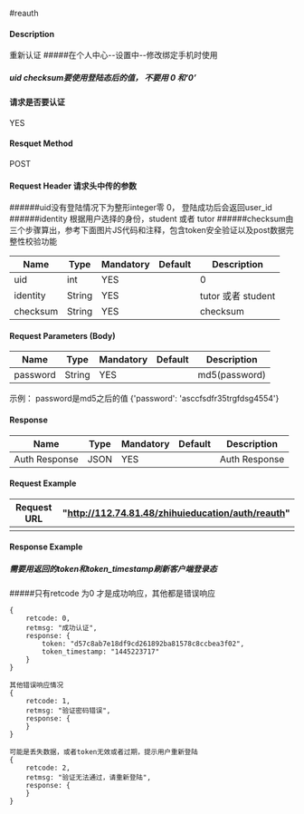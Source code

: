 #reauth 
#### Description
重新认证
#####在个人中心--设置中--修改绑定手机时使用
##### uid checksum要使用登陆态后的值， 不要用 0 和‘0’

#### 请求是否要认证
YES


#### Resquet Method
POST


#### Request Header 请求头中传的参数
######uid没有登陆情况下为整形integer零 0， 登陆成功后会返回user_id
######identity 根据用户选择的身份，student 或者 tutor
######checksum由三个步骤算出，参考下面图片JS代码和注释，包含token安全验证以及post数据完整性校验功能

| Name | Type | Mandatory | Default | Description |
| -- | -- | -- | -- | -- |
| uid | int | YES |  | 0 |
| identity    | String | YES |  | tutor 或者 student|
| checksum    | String | YES |  | checksum|


#### Request Parameters (Body)

| Name | Type | Mandatory | Default | Description |
| -- | -- | -- | -- | -- |
| password    | String | YES |  | md5(password) |
示例： 
password是md5之后的值
{'password': 'asccfsdfr35trgfdsg4554'}

#### Response
| Name | Type | Mandatory | Default | Description |
| -- | -- | -- | -- | -- |
| Auth Response | JSON | YES| | Auth Response |


#### Request Example

|Request URL | "http://112.74.81.48/zhihuieducation/auth/reauth" |
| --| -- |
| | |

#### Response Example
##### 需要用返回的token和token_timestamp刷新客户端登录态

#####只有retcode 为0 才是成功响应，其他都是错误响应
```
{
    retcode: 0, 
    retmsg: "成功认证",
    response: {
        token: "d57c8ab7e18df9cd261892ba81578c8ccbea3f02",
        token_timestamp: "1445223717"
    }
}

其他错误响应情况
{
    retcode: 1, 
    retmsg: "验证密码错误",
    response: {
    }
}

可能是丢失数据，或者token无效或者过期，提示用户重新登陆
{
    retcode: 2, 
    retmsg: "验证无法通过，请重新登陆",
    response: {
    }
}
```




